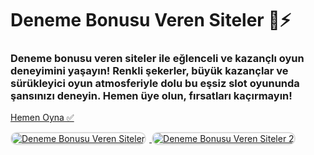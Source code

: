 <h1>Deneme Bonusu Veren Siteler 🎰⚡️</h1>
<h3>Deneme bonusu veren siteler ile eğlenceli ve kazançlı oyun deneyimini yaşayın! Renkli şekerler, büyük kazançlar ve sürükleyici oyun atmosferiyle dolu bu eşsiz slot oyununda şansınızı deneyin. Hemen üye olun, fırsatları kaçırmayın!</h3>

<p>
    <a href="https://shorto.link/iijTa">Hemen Oyna ✅</a>
</p>

<a href="https://shorto.link/iijTa" title="Deneme Bonusu Veren Siteler Oyna">
    <img src="https://i.ibb.co/YjtLwQ8/cats.jpg" alt="Deneme Bonusu Veren Siteler" style="max-width: 48%; border: 2px solid #ddd; border-radius: 10px; margin-right: 1%;">
</a>
<a href="https://shorto.link/iijTa" title="Deneme Bonusu Veren Siteler Giriş">
    <img src="https://i.ibb.co/VHdrjnQ/df.jpg" alt="Deneme Bonusu Veren Siteler 2" style="max-width: 48%; border: 2px solid #ddd; border-radius: 10px;">
</a>
